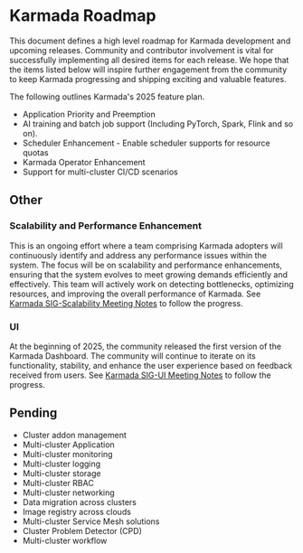 # Karmada Roadmap

This document defines a high level roadmap for Karmada development and upcoming releases.
Community and contributor involvement is vital for successfully implementing all desired items for each release.
We hope that the items listed below will inspire further engagement from the community to keep Karmada progressing and shipping exciting and valuable features.

The following outlines Karmada's 2025 feature plan.

- Application Priority and Preemption
- AI training and batch job support (Including PyTorch, Spark, Flink and so on).
- Scheduler Enhancement - Enable scheduler supports for resource quotas
- Karmada Operator Enhancement
- Support for multi-cluster CI/CD scenarios

## Other 
### Scalability and Performance Enhancement

This is an ongoing effort where a team comprising Karmada adopters will continuously identify and address any 
performance issues within the system. The focus will be on scalability and performance enhancements, ensuring 
that the system evolves to meet growing demands efficiently and effectively. This team will actively work on 
detecting bottlenecks, optimizing resources, and improving the overall performance of Karmada.
See [Karmada SIG-Scalability Meeting Notes](https://docs.google.com/document/d/1BUZBDvtbtfU9MmOz7KVdvGiiCny-zz_34FuLlW4AGmM/edit?usp=sharing)
to follow the progress.

### UI

At the beginning of 2025, the community released the first version of the Karmada Dashboard. The community will 
continue to iterate on its functionality, stability, and enhance the user experience based on feedback received 
from users. See [Karmada SIG-UI Meeting Notes](https://docs.google.com/document/d/1dX3skCE-QRBWzABq3O9cG7yhIDUWLYWmg7kGq8UHU6s/edit?usp=sharing)
to follow the progress.

## Pending
- Cluster addon management
- Multi-cluster Application
- Multi-cluster monitoring
- Multi-cluster logging
- Multi-cluster storage
- Multi-cluster RBAC
- Multi-cluster networking
- Data migration across clusters
- Image registry across clouds
- Multi-cluster Service Mesh solutions
- Cluster Problem Detector (CPD)
- Multi-cluster workflow

